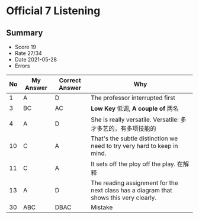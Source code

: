 # Official 7 Listening
## Summary
- Score 19
- Rate 27/34
- Date 2021-05-28 
- Errors


| No | My Answer | Correct Answer | Why |
|----|-----------|----------------|-----|
| 1 | A       | D              |  The professor interrupted first|
|3| BC | AC| **Low Key** 低调, **A couple of** 两名 |
| 4 | A | D | She is really versatile. Versatile: 多才多艺的，有多项技能的 |
|10| C | A | That's the subtle distinction we need to try very hard to keep in mind.|
|11 | C | A | It sets off the ploy off the play. 在解释| 
| 13 | A  | D         | The reading assignment for the next class has a diagram that shows this very clearly. |
|30| ABC| DBAC| Mistake |  
